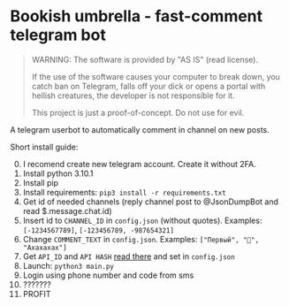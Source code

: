 # Bookish umbrella - fast-comment telegram bot

> WARNING: The software is provided by "AS IS" (read license).
>
> If the use of the software causes your computer to break down, you catch ban on Telegram, falls off your dick or opens a portal with hellish creatures, the developer is not responsible for it.
>
> This project is just a proof-of-concept. Do not use for evil.

A telegram userbot to automatically comment in channel on new posts.

Short install guide:

0. I recomend create new telegram account. Create it without 2FA.
1. Install python 3.10.1
2. Install pip
3. Install requirements:
```pip3 install -r requirements.txt```
4. Get id of needed channels (reply channel post to @JsonDumpBot and read $.message.chat.id)
5. Insert id to `CHANNEL_ID` in `config.json` (without quotes). Examples: `[-1234567789]`, `[-123456789, -987654321]`
6. Change `COMMENT_TEXT` in `config.json`. Examples: `["Первый", "🤡", "Ахахахах"]`
7. Get `API_ID` and `API HASH` [read there](https://core.telegram.org/api/obtaining_api_id) and set in `config.json`
8. Launch:
```python3 main.py```
9. Login using phone number and code from sms
10. ???????
11. PROFIT
